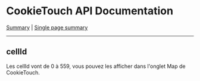 # CookieTouch API Documentation
[Summary](SUMMARY.md) | [Single page summary](singlepage.md)

<hr>

## cellId
Les cellId vont de 0 à 559, vous pouvez les afficher dans l'onglet Map de CookieTouch.